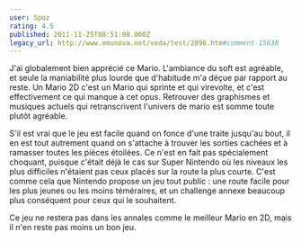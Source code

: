 ```yaml
---
user: Spoz
rating: 4.5
published: 2011-11-25T08:51:08.000Z
legacy_url: http://www.emunova.net/veda/test/2096.htm#comment-15638
---
```

J'ai globalement bien apprécié ce Mario. L'ambiance du soft est agréable, et seule la maniabilité plus lourde que d'habitude m'a déçue par rapport au reste. Un Mario 2D c'est un Mario qui sprinte et qui virevolte, et c'est effectivement ce qui manque à cet opus. Retrouver des graphismes et musiques actuels qui retranscrivent l'univers de mario est somme toute plutôt agréable.

S'il est vrai que le jeu est facile quand on fonce d'une traite jusqu'au bout, il en est tout autrement quand on s'attache à trouver les sorties cachées et à ramasser toutes les pièces étoilées. Ce n'est en fait pas spécialement choquant, puisque c'était déjà le cas sur Super Nintendo où les niveaux les plus difficiles n'étaient pas ceux placés sur la route la plus courte. C'est comme cela que Nintendo propose un jeu tout public : une route facile pour les plus jeunes ou les moins téméraires, et un challenge annexe beaucoup plus conséquent pour ceux qui le souhaitent.

Ce jeu ne restera pas dans les annales comme le meilleur Mario en 2D, mais il n'en reste pas moins un bon jeu.